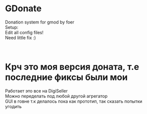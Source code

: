 # GDonate
Donation system for gmod by foer
</br>
Setup:
</br>
Edit all config files!
<br>
Need little fix :)


<br>

# Крч это моя версия доната, т.е последние фиксы были мои

Работает это все на DigiSeller<br>
Можно переделать под любой другой агрегатор<br>
GUI в говне т.к делалось пока как прототип, так сказать попытки угодить<br>
